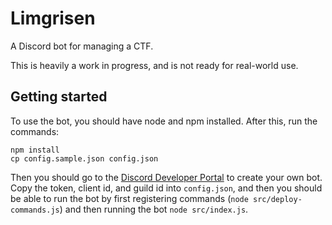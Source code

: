 # Limgrisen
A Discord bot for managing a CTF.

This is heavily a work in progress, and is not ready for real-world use.

## Getting started
To use the bot, you should have node and npm installed.
After this, run the commands:
```
npm install
cp config.sample.json config.json
```
Then you should go to the [Discord Developer Portal](https://discord.com/developers/) to create your own bot.
Copy the token, client id, and guild id into `config.json`, and then you should be able to run the bot by first registering commands (`node src/deploy-commands.js`) and then running the bot `node src/index.js`.
